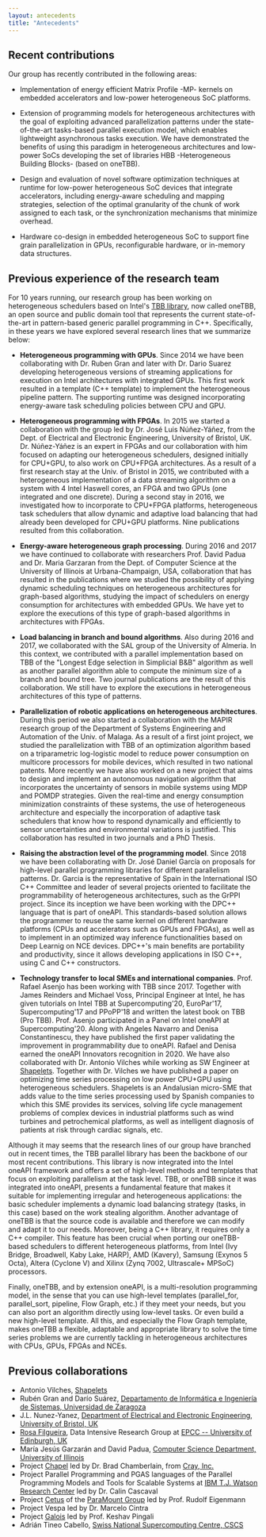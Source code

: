 ```yaml
---
layout: antecedents
title: "Antecedents"
---
```


## Recent contributions

Our group has recently contributed in the following areas:

*	Implementation of energy efficient Matrix Profile -MP- kernels on embedded accelerators and low-power heterogeneous SoC platforms. 

*	Extension of programming models for heterogeneous architectures with the goal of exploiting advanced parallelization patterns under the state-of-the-art tasks-based parallel execution model, which enables lightweight asynchronous tasks execution. We have demonstrated the benefits of using this paradigm in heterogeneous architectures and low-power SoCs developing the set of libraries HBB -Heterogeneous Building Blocks- (based on oneTBB).

*	Design and evaluation of novel software optimization techniques at runtime for low-power heterogeneous SoC devices that integrate accelerators, including energy-aware scheduling and mapping strategies, selection of the optimal granularity of the chunk of work assigned to each task, or the synchronization mechanisms that minimize overhead.

*	Hardware co-design in embedded heterogeneous SoC to support fine grain parallelization in GPUs, reconfigurable hardware, or in-memory data structures.


## Previous experience of the research team

For 10 years running, our research group has been working on heterogeneous schedulers based on Intel's [TBB library](https://www.threadingbuildingblocks.org/), now called oneTBB, an open source and public domain tool that represents the current state-of-the-art in pattern-based generic parallel programming in C++. Specifically, in these years we have explored several research lines that we summarize below:

* **Heterogeneous programming with GPUs**. Since 2014 we have been collaborating with Dr. Ruben Gran and later with Dr. Dario Suarez developing heterogeneous versions of streaming applications for execution on Intel architectures with integrated GPUs. This first work resulted in a template (C++ template) to implement the heterogeneous pipeline pattern. The supporting runtime was designed incorporating energy-aware task scheduling policies between CPU and GPU.

* **Heterogeneous programming with FPGAs**. In 2015 we started a collaboration with the group led by Dr. José Luis Núñez-Yáñez, from the Dept. of Electrical and Electronic Engineering, University of Bristol, UK. Dr. Núñez-Yáñez is an expert in FPGAs and our collaboration with him focused on adapting our heterogeneous schedulers, designed initially for CPU+GPU, to also work on CPU+FPGA architectures. As a result of a first research stay at the Univ. of Bristol in 2015, we contributed with a heterogeneous implementation of a data streaming algorithm on a system with 4 Intel Haswell cores, an FPGA and two GPUs (one integrated and one discrete). During a second stay in 2016, we investigated how to incorporate to CPU+FPGA platforms, heterogeneous task schedulers that allow dynamic and adaptive load balancing that had already been developed for CPU+GPU platforms. Nine publications resulted from this collaboration.

* **Energy-aware heterogeneous graph processing**. During 2016 and 2017 we have continued to collaborate with researchers Prof. David Padua and Dr. Maria Garzaran from the Dept. of Computer Science at the University of Illinois at Urbana-Champaign, USA, collaboration that has resulted in the publications where we studied the possibility of applying dynamic scheduling techniques on heterogeneous architectures for graph-based algorithms, studying the impact of schedulers on energy consumption for architectures with embedded GPUs.  We have yet to explore the executions of this type of graph-based algorithms in architectures with FPGAs.

* **Load balancing in branch and bound algorithms**. Also during 2016 and 2017, we collaborated with the SAL group of the University of Almeria. In this context, we contributed with a parallel implementation based on TBB of the "Longest Edge selection in Simplicial B&B" algorithm as well as another parallel algorithm able to compute the minimum size of a branch and bound tree. Two journal publications are the result of this collaboration.  We still have to explore the executions in heterogeneous architectures of this type of patterns.

* **Parallelization of robotic applications on heterogeneous architectures**. During this period we also started a collaboration with the MAPIR research group of the Department of Systems Engineering and Automation of the Univ. of Malaga. As a result of a first joint project, we studied the parallelization with TBB of an optimization algorithm based on a triparametric log-logistic model to reduce power consumption on multicore processors for mobile devices, which resulted in two national patents. More recently we have also worked on a new project that aims to design and implement an autonomous navigation algorithm that incorporates the uncertainty of sensors in mobile systems using MDP and POMDP strategies. Given the real-time and energy consumption minimization constraints of these systems, the use of heterogeneous architecture and especially the incorporation of adaptive task schedulers that know how to respond dynamically and efficiently to sensor uncertainties and environmental variations is justified. This collaboration has resulted in two journals and a PhD Thesis.

* **Raising the abstraction level of the programming model**.  Since 2018 we have been collaborating with Dr. José Daniel García on proposals for high-level parallel programming libraries for different parallelism patterns. Dr. Garcia is the representative of Spain in the International ISO C++ Committee and leader of several projects oriented to facilitate the programmability of heterogeneous architectures, such as the GrPPI project. Since its inception we have been working with the DPC++ language that is part of oneAPI. This standards-based solution allows the programmer to reuse the same kernel on different hardware platforms (CPUs and accelerators such as GPUs and FPGAs), as well as to implement in an optimized way inference functionalities based on Deep Learnig on NCE devices. DPC++'s main benefits are portability and productivity, since it allows developing applications in ISO C++, using C and C++ constructors.

* **Technology transfer to local SMEs and international companies**. Prof. Rafael Asenjo has been working with TBB since 2017. Together with James Reinders and Michael Voss, Principal Engineer at Intel, he has given tutorials on Intel TBB at Supercomputing'20, EuroPar'17, Supercomputing'17 and PPoPP'18 and written the latest book on TBB (Pro TBB). Prof. Asenjo participated in a Panel on Intel oneAPI at Supercomputing'20. Along with Angeles Navarro and Denisa Constantinescu, they have published the first paper validating the improvement in programmability due to oneAPI. Rafael and Denisa earned the oneAPI Innovators recognition in 2020. We have also collaborated with Dr. Antonio Vilches while working as SW Engineer at [Shapelets](www.shapelets.io). Together with Dr. Vilches we have published a paper on optimizing time series processing on low power CPU+GPU using heterogeneous schedulers. Shapelets is an Andalusian micro-SME that adds value to the time series processing used by Spanish companies to which this SME provides its services, solving life cycle management problems of complex devices in industrial platforms such as wind turbines and petrochemical platforms, as well as intelligent diagnosis of patients at risk through cardiac signals, etc.


Although it may seems that the research lines of our group have branched out in recent times, the TBB parallel library has been the backbone of our most recent contributions. This library is now integrated into the Intel oneAPI framework and offers a set of high-level methods and templates that focus on exploiting parallelism at the task level. TBB, or oneTBB since it was integrated into oneAPI, presents a fundamental feature that makes it suitable for implementing irregular and heterogeneous applications: the basic scheduler implements a dynamic load balancing strategy (tasks, in this case) based on the work stealing algorithm. Another advantage of oneTBB is that the source code is available and therefore we can modify and adapt it to our needs. Moreover, being a C++ library, it requires only a C++ compiler. This feature has been crucial when porting our oneTBB-based schedulers to different heterogeneous platforms, from Intel (Ivy Bridge, Broadwell, Kaby Lake, HARP), AMD (Kavery), Samsung (Exynos 5 Octa), Altera (Cyclone V) and Xilinx (Zynq 7002, Ultrascale+ MPSoC) processors.  

Finally, oneTBB, and by extension oneAPI, is a multi-resolution programming model, in the sense that you can use high-level templates (parallel_for, parallel_sort, pipeline, Flow Graph, etc.) if they meet your needs, but you can also port an algorithm directly using low-level tasks. Or even build a new high-level template. All this, and especially the Flow Graph template, makes oneTBB a flexible, adaptable and appropriate library to solve the time series problems we are currently tackling in heterogeneous architectures with CPUs, GPUs, FPGAs and NCEs.


## Previous collaborations

* Antonio Vilches, [Shapelets](www.shapelets.io)
* Rubén Gran and Darío Suárez, [Departamento de Informática e Ingeniería de Sistemas, Universidad de Zaragoza](http://webdiis.unizar.es/gaz/index.php)
* J.L. Nunez-Yanez, [Department of Electrical and Electronic Engineering, University of Bristol, UK](http://www.bristol.ac.uk/engineering/departments/eeng/)
* [Rosa Filgueira](https://www.rosafilgueira.com), Data Intensive Research Group at [EPCC -- University of Edinburgh, UK](https://www.epcc.ed.ac.uk/)
* María Jesús Garzarán and David Padua, [Computer Science Department, University of Illinois](http://cs.illinois.edu/)
* Project [Chapel](https://chapel-lang.org) led by Dr. Brad Chamberlain, from [Cray, Inc.](http://www.cray.com/)
* Project Parallel Programming and PGAS languages of the Parallel Programming Models and Tools for Scalable Systems at [IBM T.J. Watson Research Center](https://research.ibm.com) led by Dr. Calin Cascaval
* Project [Cetus](https://engineering.purdue.edu/Cetus/) of the [ParaMount Group](https://engineering.purdue.edu/paramnt/) led by Prof. Rudolf Eigenmann
* Project Vespa led by Dr. Marcelo Cintra
* Project [Galois](https://iss.oden.utexas.edu/?p=projects/galois) led by Prof. Keshav Pingali
* Adrián Tineo Cabello, [Swiss National Supercomputing Centre, CSCS](http://www.cscs.ch/)
